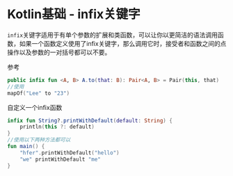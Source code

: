 



# Kotlin基础 - infix关键字

 `infix`关键字适用于有单个参数的扩展和类函数，可以让你以更简洁的语法调用函数，如果一个函数定义使用了infix关键字，那么调用它时，接受者和函数之间的点操作以及参数的一对括号都可以不要。

参考

```kotlin
public infix fun <A, B> A.to(that: B): Pair<A, B> = Pair(this, that)
//使用 
mapOf("Lee" to "23")
```

自定义一个infix函数

```kotlin
infix fun String?.printWithDefault(default: String) {
    println(this ?: default)
}
//使用以下两种方法都可以
fun main() {
    "hfer".printWithDefault("hello")
    "we" printWithDefault "me"
}
```

